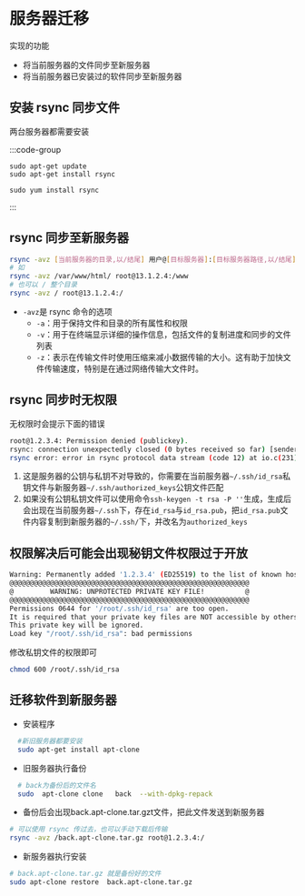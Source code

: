 # 服务器迁移

实现的功能

- 将当前服务器的文件同步至新服务器
- 将当前服务器已安装过的软件同步至新服务器

## 安装 rsync 同步文件

两台服务器都需要安装

:::code-group

```sh[Ubuntu/Debian]
sudo apt-get update
sudo apt-get install rsync
```

```sh[CentOS/RHEL]
sudo yum install rsync
```

:::

## rsync 同步至新服务器

```sh
rsync -avz [当前服务器的目录,以/结尾] 用户@[目标服务器]:[目标服务器路径,以/结尾]
# 如
rsync -avz /var/www/html/ root@13.1.2.4:/www
# 也可以 / 整个目录
rsync -avz / root@13.1.2.4:/
```

- `-avz`是 rsync 命令的选项
  - `-a`：用于保持文件和目录的所有属性和权限
  - `-v`：用于在终端显示详细的操作信息，包括文件的复制进度和同步的文件列表
  - `-z`：表示在传输文件时使用压缩来减小数据传输的大小。这有助于加快文件传输速度，特别是在通过网络传输大文件时。

## rsync 同步时无权限

无权限时会提示下面的错误

```sh
root@1.2.3.4: Permission denied (publickey).
rsync: connection unexpectedly closed (0 bytes received so far) [sender]
rsync error: error in rsync protocol data stream (code 12) at io.c(231) [sender=3.2.7]
```

1. 这是服务器的公钥与私钥不对导致的，你需要在当前服务器`~/.ssh/id_rsa`私钥文件与新服务器`~/.ssh/authorized_keys`公钥文件匹配
2. 如果没有公钥私钥文件可以使用命令`ssh-keygen -t rsa -P ''`生成，生成后会出现在当前服务器`~/.ssh`下，存在`id_rsa`与`id_rsa.pub`，把`id_rsa.pub`文件内容复制到新服务器的`~/.ssh/`下，并改名为`authorized_keys`

## 权限解决后可能会出现秘钥文件权限过于开放

```sh
Warning: Permanently added '1.2.3.4' (ED25519) to the list of known hosts.
@@@@@@@@@@@@@@@@@@@@@@@@@@@@@@@@@@@@@@@@@@@@@@@@@@@@@@@@@@@
@         WARNING: UNPROTECTED PRIVATE KEY FILE!          @
@@@@@@@@@@@@@@@@@@@@@@@@@@@@@@@@@@@@@@@@@@@@@@@@@@@@@@@@@@@
Permissions 0644 for '/root/.ssh/id_rsa' are too open.
It is required that your private key files are NOT accessible by others.
This private key will be ignored.
Load key "/root/.ssh/id_rsa": bad permissions
```

修改私钥文件的权限即可

```sh
chmod 600 /root/.ssh/id_rsa
```

## 迁移软件到新服务器

- 安装程序

```sh
  #新旧服务器都要安装
  sudo apt-get install apt-clone
```

- 旧服务器执行备份
```sh
  # back为备份后的文件名
  sudo  apt-clone clone   back  --with-dpkg-repack
```

- 备份后会出现back.apt-clone.tar.gzt文件，把此文件发送到新服务器
```sh
# 可以使用 rsync 传过去，也可以手动下载后传输
rsync -avz /back.apt-clone.tar.gz root@1.2.3.4:/
```

- 新服务器执行安装
```sh
# back.apt-clone.tar.gz 就是备份好的文件
sudo apt-clone restore  back.apt-clone.tar.gz
```